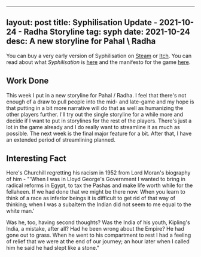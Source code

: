 
---
layout: post
title: Syphilisation Update - 2021-10-24 - Radha Storyline
tag: syph
date: 2021-10-24
desc: A new storyline for Pahal \ Radha
---


You can buy a very early version of Syphilisation  on [Steam](https://store.steampowered.com/app/1712530/Nikhil_Murthys_Syphilisation/) or [Itch](https://whynotgames.itch.io/nikhil-murthys-syphilisation). You can read about what *Syphilisation* is [here](/blog/syph/announce) and the manifesto for the game [here](/blog/syph/newManifesto).

## Work Done

This week I put in a new storyline for Pahal / Radha. I feel that there's not enough of a draw to pull people into the mid- and late-game and my hope is that putting in a bit more narrative will do that as well as humanizing the other players further. I'll try out the single storyline for a while more and decide if I want to put in storylines for the rest of the players. There's just a lot in the game already and I do really want to streamline it as much as possible. The next week is the final major feature for a bit. After that, I have an extended period of streamlining planned.

## Interesting Fact

Here's Churchill regretting his racism in 1952 from Lord Moran's biography of him - "'When I was in Lloyd George's Government I wanted to bring in radical reforms in Egypt, to tax the Pashas and make life worth while for the fellaheen. If we had done that we might be there now. When you learn to think of a race as inferior beings it is difficult to get rid of that way of thinking; when I was a subaltern the Indian did not seem to me equal to the white man.'


Was he, too, having second thoughts? Was the India of his youth, Kipling's India, a mistake, after all? Had he been wrong about the Empire? He had gone out to grass. When he went to his compartment to rest I had a feeling of relief that we were at the end of our journey; an hour later when I called him he said he had slept like a stone."

